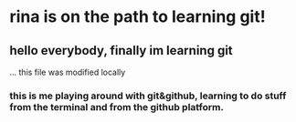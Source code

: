 
# rina is on the path to learning git!

## hello everybody, finally im learning git

...   this file was modified locally

### this is me playing around with git&amp;github, learning to do stuff from the terminal and from the github platform. 
